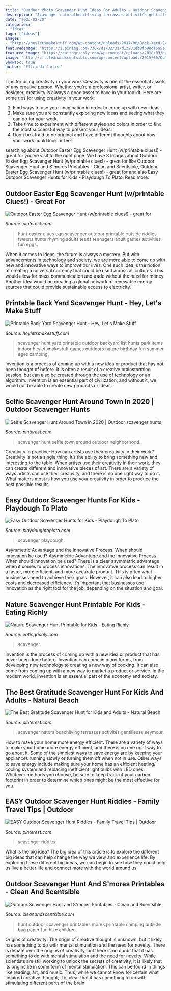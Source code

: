 ```yaml
---
title: "Outdoor Photo Scavenger Hunt Ideas For Adults ~ Outdoor Scavenger Hunt And S&#039;mores Printables"
description: "Scavenger naturalbeachliving terrasses activités gentillesse seymour"
date: "2023-02-20"
categories:
- "ideas"
tags: ["ideas"]
images:
- "https://heyletsmakestuff.com/wp-content/uploads/2017/08/Back-Yard-Scavenger-Hunt-FEATURE-750-x-1125.jpg"
featuredImage: "https://i.pinimg.com/736x/d1/32/31/d13231db8fb9dda6a5e756018a0f142f.jpg"
featured_image: "https://eatingrichly.com/wp-content/uploads/2018/03/nature-scavenger-hunt-5183-768x1152.jpg"
image: "http://cf.cleanandscentsible.com/wp-content/uploads/2015/06/Outdoor-Adventure-Hunt.png"
ShowToc: true
author: "Elfrieda Carter"
---
```



Tips for using creativity in your work
Creativity is one of the essential assets of any creative person. Whether you're a professional artist, writer, or designer, creativity is always a good asset to have in your toolkit. Here are some tips for using creativity in your work:
1. Find ways to use your imagination in order to come up with new ideas.
2. Make sure you are constantly exploring new ideas and seeing what they can do for your work.
3. Take time to experiment with different styles and colors in order to find the most successful way to present your ideas.
4. Don't be afraid to be original and have different thoughts about how your work could look or feel.

	

		
searching about Outdoor Easter Egg Scavenger Hunt (w/printable clues!) - great for you've visit to the right page. We have 8 Images about Outdoor Easter Egg Scavenger Hunt (w/printable clues!) - great for like Outdoor Scavenger Hunt and S&#039;mores Printables - Clean and Scentsible, Outdoor Easter Egg Scavenger Hunt (w/printable clues!) - great for and also Easy Outdoor Scavenger Hunts for Kids - Playdough To Plato. Read more:
		
    
## Outdoor Easter Egg Scavenger Hunt (w/printable Clues!) - Great For

<img loading=lazy src="https://i.pinimg.com/736x/d1/32/31/d13231db8fb9dda6a5e756018a0f142f.jpg" onerror="this.onerror=null;this.src='https://tse1.mm.bing.net/th?id=OIP.W6xLHLftqsqfxrN6mgd-VwHaM_&amp;pid=15.1';" alt="Outdoor Easter Egg Scavenger Hunt (w/printable clues!) - great for">

_Source: pinterest.com_

>hunt easter clues egg scavenger outdoor printable outside riddles tweens hunts rhyming adults teens teenagers adult games activities fun eggs. 

	

When it comes to ideas, the future is always a mystery. But with advancements in technology and society, we are more able to come up with new and innovative ways to improve our lives. One such idea is the notion of creating a universal currency that could be used across all cultures. This would allow for mass communication and trade without the need for money. Another idea would be creating a global network of renewable energy sources that could provide sustainable access to electricity.

    
## Printable Back Yard Scavenger Hunt - Hey, Let&#039;s Make Stuff

<img loading=lazy src="https://heyletsmakestuff.com/wp-content/uploads/2017/08/Back-Yard-Scavenger-Hunt-FEATURE-750-x-1125.jpg" onerror="this.onerror=null;this.src='https://tse2.mm.bing.net/th?id=OIP.79h4U_m2iiQdbQ0LL_qNqgHaLH&amp;pid=15.1';" alt="Printable Back Yard Scavenger Hunt - Hey, Let&#039;s Make Stuff">

_Source: heyletsmakestuff.com_

>scavenger hunt yard printable outdoor backyard list hunts park items indoor heyletsmakestuff games outdoors nature birthday fun summer ages camping. 

	

Invention is a process of coming up with a new idea or product that has not been thought of before. It is often a result of a creative brainstorming session, but can also be created through the use of technology or an algorithm. Invention is an essential part of civilization, and without it, we would not be able to create new products or ideas.

    
## Selfie Scavenger Hunt Around Town In 2020 | Outdoor Scavenger Hunts

<img loading=lazy src="https://i.pinimg.com/736x/78/d2/1f/78d21f67706b1964b2990aa3bebdb754.jpg" onerror="this.onerror=null;this.src='https://tse2.mm.bing.net/th?id=OIP.JQLKGssQ6aQIuA-ffXg51wHaLH&amp;pid=15.1';" alt="Selfie Scavenger Hunt Around Town in 2020 | Outdoor scavenger hunts">

_Source: pinterest.com_

>scavenger hunt selfie town around outdoor neighborhood. 

	

Creativity in practice: How can artists use their creativity in their work?
Creativity is not a single thing, it’s the ability to bring something new and interesting to the table. When artists use their creativity in their work, they can create different and innovative pieces of art. There are a variety of ways artists can use their creativity, and there is no one right way to do it. What matters most is how you use your creativity in order to produce the best possible results.

    
## Easy Outdoor Scavenger Hunts For Kids - Playdough To Plato

<img loading=lazy src="https://cdn.playdoughtoplato.com/wp-content/uploads/2014/06/DSC_6522.jpg" onerror="this.onerror=null;this.src='https://tse3.mm.bing.net/th?id=OIP.GIHZSNrD5YkGriSqTRiNRgHaLI&amp;pid=15.1';" alt="Easy Outdoor Scavenger Hunts for Kids - Playdough To Plato">

_Source: playdoughtoplato.com_

>scavenger playdough. 

	

Asymmetric Advantage and the Innovative Process: When should innovation be used?
Asymmetric Advantage and the Innovative Process
When should innovation be used? There is a clear asymmetric advantage when it comes to process innovations. The innovative process can result in a faster, more efficient, and more accurate product. This is often what businesses need to achieve their goals. However, it can also lead to higher costs and decreased efficiency. It’s important that businesses use innovation as the right tool for the job, depending on the situation and goal.

    
## Nature Scavenger Hunt Printable For Kids - Eating Richly

<img loading=lazy src="https://eatingrichly.com/wp-content/uploads/2018/03/nature-scavenger-hunt-5183-768x1152.jpg" onerror="this.onerror=null;this.src='https://tse3.mm.bing.net/th?id=OIP.N1F2z7pXHqwUhLk1rPqB5gHaLH&amp;pid=15.1';" alt="Nature Scavenger Hunt Printable for Kids - Eating Richly">

_Source: eatingrichly.com_

>scavenger. 

	

Invention is the process of coming up with a new idea or product that has never been done before. Invention can come in many forms, from developing new technology to creating a new way of cooking. It can also come from coming up with a new way to market a product or service. In the modern world, invention is an essential part of the economy and society.

    
## The Best Gratitude Scavenger Hunt For Kids And Adults - Natural Beach

<img loading=lazy src="https://i.pinimg.com/736x/e1/96/c5/e196c524f061264163def1ba9c8df6b8.jpg" onerror="this.onerror=null;this.src='https://tse1.mm.bing.net/th?id=OIP.CO3k_jJpzDN9YtTirPIS_QHaNl&amp;pid=15.1';" alt="The Best Gratitude Scavenger Hunt for Kids and Adults - Natural Beach">

_Source: pinterest.com_

>scavenger naturalbeachliving terrasses activités gentillesse seymour. 

	

How to make your home more energy efficient:
There are a variety of ways to make your home more energy efficient, and there is no one right way to go about it. Some of the simplest ways to save energy are by keeping your appliances running slowly or turning them off when not in use. Other ways to save energy include making sure your home has an efficient heating/ cooling system and replacing inefficient light bulbs with LED ones. Whatever methods you choose, be sure to keep track of your carbon footprint in order to determine which ones might be the most effective for you.

    
## EASY Outdoor Scavenger Hunt Riddles - Family Travel Tips | Outdoor

<img loading=lazy src="https://i.pinimg.com/736x/07/91/26/079126e7e568f39c10850c800faf0d95.jpg" onerror="this.onerror=null;this.src='https://tse3.mm.bing.net/th?id=OIP.d3V3Hljk_e-dulfbFgNAiQHaLH&amp;pid=15.1';" alt="EASY Outdoor Scavenger Hunt Riddles - Family Travel Tips | Outdoor">

_Source: pinterest.com_

>scavenger riddles. 

	

What is the big idea?
The big idea of this article is to explore the different big ideas that can help change the way we view and experience life. By exploring these different big ideas, we can begin to see how they could help us live a better life and connect more with the world around us.

    
## Outdoor Scavenger Hunt And S&#039;mores Printables - Clean And Scentsible

<img loading=lazy src="http://cf.cleanandscentsible.com/wp-content/uploads/2015/06/Outdoor-Adventure-Hunt.png" onerror="this.onerror=null;this.src='https://tse1.mm.bing.net/th?id=OIP.CaRJwUU7bqdU3lZWmM_5PQHaMY&amp;pid=15.1';" alt="Outdoor Scavenger Hunt and S&#039;mores Printables - Clean and Scentsible">

_Source: cleanandscentsible.com_

>hunt outdoor scavenger printables mores printable camping outside bag paper fun hike children. 

	

Origins of creativity: The origin of creative thought is unknown, but it likely has something to do with mental stimulation and the need for novelty.
There is debate over the origins of creativity, but there is no doubt that it has something to do with mental stimulation and the need for novelty. While scientists are still working to unlock the secrets of creativity, it is likely that its origins lie in some form of mental stimulation. This can be found in things like reading, art, and music. Thus, while we cannot know for certain what inspired creative thought, it is clear that it has something to do with stimulating different parts of the brain.


